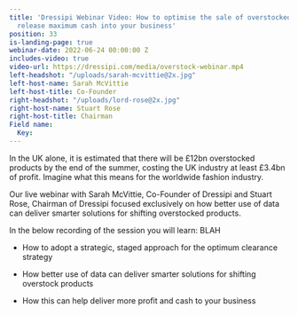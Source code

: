 ```yaml
---
title: 'Dressipi Webinar Video: How to optimise the sale of overstocked products and
  release maximum cash into your business'
position: 33
is-landing-page: true
webinar-date: 2022-06-24 00:00:00 Z
includes-video: true
video-url: https://dressipi.com/media/overstock-webinar.mp4
left-headshot: "/uploads/sarah-mcvittie@2x.jpg"
left-host-name: Sarah McVittie
left-host-title: Co-Founder
right-headshot: "/uploads/lord-rose@2x.jpg"
right-host-name: Stuart Rose
right-host-title: Chairman
Field name:
  Key: 
---
```


In the UK alone, it is estimated that there will be £12bn overstocked products by the end of the summer, costing the UK industry at least £3.4bn of profit. Imagine what this means for the worldwide fashion industry.

Our live webinar with Sarah McVittie, Co-Founder of Dressipi and Stuart Rose, Chairman of Dressipi focused exclusively on how better use of data can deliver smarter solutions for shifting overstocked products.

In the below recording of the session you will learn: BLAH

* How to adopt a strategic, staged approach for the optimum clearance strategy

* How better use of data can deliver smarter solutions for shifting overstock products

* How this can help deliver more profit and cash to your business
